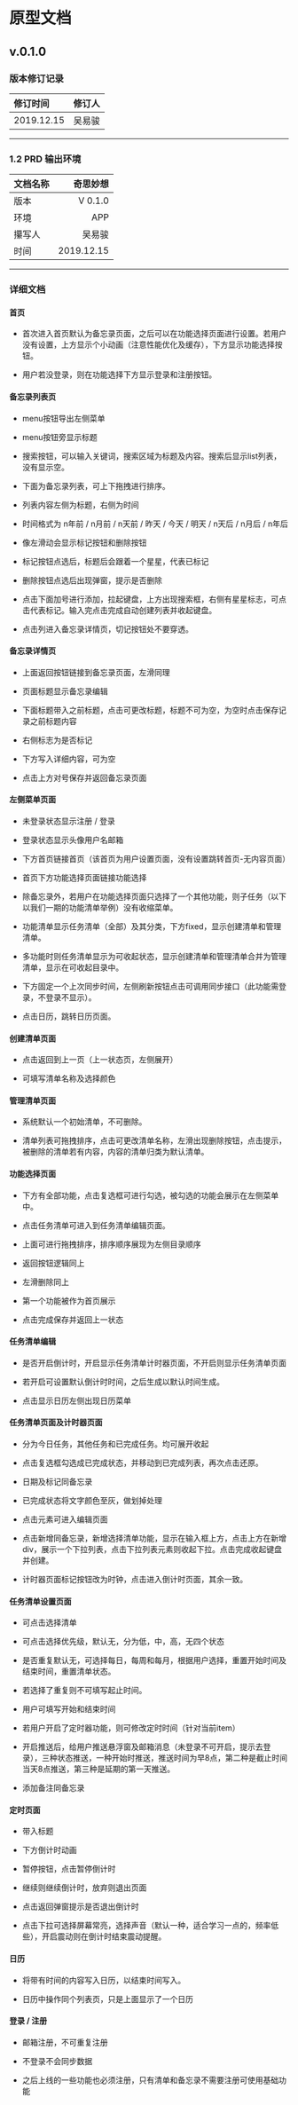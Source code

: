# 原型文档

## v.0.1.0

### 版本修订记录
修订时间 | 修订人
:--- | ---:
2019.12.15 | 吴易骏
***

### 1.2 PRD 输出环境
文档名称 | 奇思妙想
:--- | ---:
版本 | V 0.1.0
环境 | APP
攥写人 | 吴易骏
时间 | 2019.12.15
***

### 详细文档

#### 首页

* 首次进入首页默认为备忘录页面，之后可以在功能选择页面进行设置。若用户没有设置，上方显示个小动画（注意性能优化及缓存），下方显示功能选择按钮。

* 用户若没登录，则在功能选择下方显示登录和注册按钮。

#### 备忘录列表页

* menu按钮导出左侧菜单

* menu按钮旁显示标题

* 搜索按钮，可以输入关键词，搜索区域为标题及内容。搜索后显示list列表，没有显示空。

* 下面为备忘录列表，可上下拖拽进行排序。

* 列表内容左侧为标题，右侧为时间

* 时间格式为 n年前 / n月前 / n天前 / 昨天 / 今天 / 明天 / n天后 / n月后 / n年后

* 像左滑动会显示标记按钮和删除按钮

* 标记按钮点选后，标题后会跟着一个星星，代表已标记

* 删除按钮点选后出现弹窗，提示是否删除

* 点击下面加号进行添加，拉起键盘，上方出现搜索框，右侧有星星标志，可点击代表标记。输入完点击完成自动创建列表并收起键盘。

* 点击列进入备忘录详情页，切记按钮处不要穿透。

#### 备忘录详情页

* 上面返回按钮链接到备忘录页面，左滑同理

* 页面标题显示备忘录编辑

* 下面标题带入之前标题，点击可更改标题，标题不可为空，为空时点击保存记录之前标题内容

* 右侧标志为是否标记

* 下方写入详细内容，可为空

* 点击上方对号保存并返回备忘录页面


#### 左侧菜单页面

* 未登录状态显示注册 / 登录

* 登录状态显示头像用户名邮箱

* 下方首页链接首页（该首页为用户设置页面，没有设置跳转首页-无内容页面）

* 首页下方功能选择页面链接功能选择

* 除备忘录外，若用户在功能选择页面只选择了一个其他功能，则子任务（以下以我们一期的功能清单举例）没有收缩菜单。

* 功能清单显示任务清单（全部）及其分类，下方fixed，显示创建清单和管理清单。

* 多功能时则任务清单显示为可收起状态，显示创建清单和管理清单合并为管理清单，显示在可收起目录中。

* 下方固定一个上次同步时间，左侧刷新按钮点击可调用同步接口（此功能需登录，不登录不显示）。

* 点击日历，跳转日历页面。

#### 创建清单页面

* 点击返回到上一页（上一状态页，左侧展开）

* 可填写清单名称及选择颜色

#### 管理清单页面

* 系统默认一个初始清单，不可删除。

* 清单列表可拖拽排序，点击可更改清单名称，左滑出现删除按钮，点击提示，被删除的清单若有内容，内容的清单归类为默认清单。

#### 功能选择页面

* 下方有全部功能，点击复选框可进行勾选，被勾选的功能会展示在左侧菜单中。

* 点击任务清单可进入到任务清单编辑页面。

* 上面可进行拖拽排序，排序顺序展现为左侧目录顺序

* 返回按钮逻辑同上

* 左滑删除同上

* 第一个功能被作为首页展示

* 点击完成保存并返回上一状态

#### 任务清单编辑

* 是否开启倒计时，开启显示任务清单计时器页面，不开启则显示任务清单页面

* 若开启可设置默认倒计时时间，之后生成以默认时间生成。

* 点击显示日历左侧出现日历菜单

#### 任务清单页面及计时器页面

* 分为今日任务，其他任务和已完成任务。均可展开收起

* 点击复选框勾选成已完成状态，并移动到已完成列表，再次点击还原。

* 日期及标记同备忘录

* 已完成状态将文字颜色至灰，做划掉处理

* 点击元素可进入编辑页面

* 点击新增同备忘录，新增选择清单功能，显示在输入框上方，点击上方在新增div，展示一个下拉列表，点击下拉列表元素则收起下拉。点击完成收起键盘并创建。

* 计时器页面标记按钮改为时钟，点击进入倒计时页面，其余一致。

#### 任务清单设置页面

* 可点击选择清单

* 可点击选择优先级，默认无，分为低，中，高，无四个状态

* 是否重复默认无，可选择每日，每周和每月，根据用户选择，重置开始时间及结束时间，重置清单状态。

* 若选择了重复则不可填写起止时间。

* 用户可填写开始和结束时间

* 若用户开启了定时器功能，则可修改定时时间（针对当前item）

* 开启推送后，给用户推送悬浮窗及邮箱消息（未登录不可开启，提示去登录），三种状态推送，一种开始时推送，推送时间为早8点，第二种是截止时间当天8点推送，第三种是延期的第一天推送。

* 添加备注同备忘录

#### 定时页面

* 带入标题

* 下方倒计时动画

* 暂停按钮，点击暂停倒计时

* 继续则继续倒计时，放弃则退出页面

* 点击返回弹窗提示是否退出倒计时

* 点击下拉可选择屏幕常亮，选择声音（默认一种，适合学习一点的，频率低些），开启震动则在倒计时结束震动提醒。

#### 日历

* 将带有时间的内容写入日历，以结束时间写入。

* 日历中操作同个列表页，只是上面显示了一个日历

#### 登录 / 注册

* 邮箱注册，不可重复注册

* 不登录不会同步数据

* 之后上线的一些功能也必须注册，只有清单和备忘录不需要注册可使用基础功能
